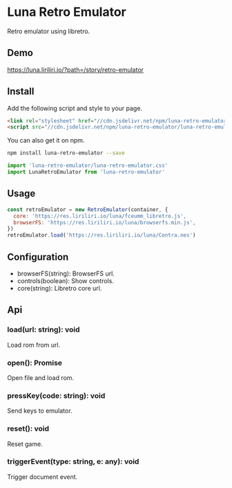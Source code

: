# Luna Retro Emulator

Retro emulator using libretro.

## Demo

https://luna.liriliri.io/?path=/story/retro-emulator

## Install

Add the following script and style to your page.

```html
<link rel="stylesheet" href="//cdn.jsdelivr.net/npm/luna-retro-emulator/luna-retro-emulator.css" />
<script src="//cdn.jsdelivr.net/npm/luna-retro-emulator/luna-retro-emulator.js"></script>
```

You can also get it on npm.

```bash
npm install luna-retro-emulator --save
```

```javascript
import 'luna-retro-emulator/luna-retro-emulator.css'
import LunaRetroEmulator from 'luna-retro-emulator'
```

## Usage

```javascript
const retroEmulator = new RetroEmulator(container, {
  core: 'https://res.liriliri.io/luna/fceumm_libretro.js',
  browserFS: 'https://res.liriliri.io/luna/browserfs.min.js',
})
retroEmulator.load('https://res.liriliri.io/luna/Contra.nes')
```

## Configuration

* browserFS(string): BrowserFS url.
* controls(boolean): Show controls.
* core(string): Libretro core url.

## Api

### load(url: string): void

Load rom from url.

### open(): Promise<void>

Open file and load rom.

### pressKey(code: string): void

Send keys to emulator.

### reset(): void

Reset game.

### triggerEvent(type: string, e: any): void

Trigger document event.
